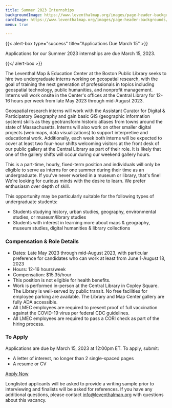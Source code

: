 ```yaml
---
title: Summer 2023 Internships
backgroundImage: https://www.leventhalmap.org/images/page-header-backgrounds/gallery.jpg
cardImage: https://www.leventhalmap.org/images/page-header-backgrounds/gallery.jpg
menu: true

---
```

{{< alert-box type="success" title="Applications Due March 15" >}}

Applications for our Summer 2023 internships are due March 15, 2023.

{{</ alert-box >}}

The Leventhal Map & Education Center at the Boston Public Library seeks to hire two undergraduate interns working on geospatial research, with the goal of training the next generation of professionals in topics including geospatial technology, public humanities, and nonprofit management. Interns will work onsite in the Center's offices at the Central Library for 12-16 hours per week from late May 2023 through mid-August 2023. 

Geospatial research interns will work with the Assistant Curator for Digital & Participatory Geography and gain basic GIS (geographic information system) skills as they geotransform historic atlases from towns around the state of Massachusetts. Interns will also work on other smaller digital projects (web maps, data visualizations) to support interpretive and educational work. Additionally, each week both interns will be expected to cover at least two four-hour shifts welcoming visitors at the front desk of our public gallery at the Central Library as part of their role. It is likely that one of the gallery shifts will occur during our weekend gallery hours. 

This is a part-time, hourly, fixed-term position and individuals will only be eligible to serve as interns for one summer during their time as an undergraduate. If you've never worked in a museum or library, that's fine! We're looking for curious minds with the desire to learn. We prefer enthusiasm over depth of skill.

This opportunity may be particularly suitable for the following types of undergraduate students:

* Students studying history, urban studies, geography, environmental studies, or museum/library studies
* Students with interest in learning more about maps & geography, museum studies, digital humanities & library collections

### **Compensation & Role Details**

* Dates: Late May 2023 through mid-August 2023, with particular preference for candidates who can work at least from June 1-August 18, 2023
* Hours: 12-16 hours/week
* Compensation: $15.35/hour
* This position is not eligible for health benefits.
* Work is performed in-person at the Central Library in Copley Square. The Library is well-served by public transit. No free facilities for employee parking are available. The Library and Map Center gallery are fully ADA accessible.
* All LMEC employees are required to present proof of full vaccination against the COVID-19 virus per federal CDC guidelines.
* All LMEC employees are required to pass a CORI check as part of the hiring process.

### **To Apply**

Applications are due by March 15, 2023 at 12:00pm ET. To apply, submit:

* A letter of interest, no longer than 2 single-spaced pages
* A resume or CV

<a class="btn btn-lg btn-primary-outline" href="https://airtable.com/shrmLUcXqG6UVJHMc" target=_blank>Apply Now</a>

Longlisted applicants will be asked to provide a writing sample prior to interviewing and finalists will be asked for references. If you have any additional questions, please contact [info@leventhalmap.org](mailto:info@leventhalmap.org) with questions about this vacancy.